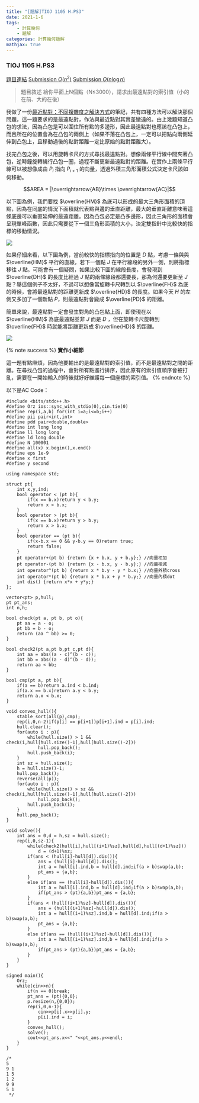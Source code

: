 ```yaml
---
title: "[題解]TIOJ 1105 H.PS3"
date: 2021-1-6
tags: 
    - 計算幾何
    - 題解
categories: 計算幾何題解
mathjax: true
---
```



### TIOJ 1105 H.PS3
<!--more-->
[題目連結](https://tioj.ck.tp.edu.tw/problems/1105)
[Submission $O(n^2)$](https://tioj.ck.tp.edu.tw/submissions/262930)
[Submission $O(n\log n)$](https://tioj.ck.tp.edu.tw/submissions/262947)

> 題目敘述
給你平面上N個點（N≤3000），請求出最遠點對的索引值（小的在前、大的在後）

我做了一份[最近點對：不同複雜度之解決方式](/hVplrqxCRdGiMkn2lwXGAA)的筆記，共有四種方法可以解決那個問題，這一題要求的是最遠點對，作法與最近點對其實差蠻遠的。由上幾題知道凸包的求法，因為凸包是可以圍住所有點的多邊形，因此最遠點對也應該在凸包上，而且所在的位置會為在凸包的兩側上（如果不落在凸包上，一定可以把點向兩側延伸到凸包上，且移動過後的點對距離一定比原始的點對距離大）。

找完凸包之後，可以用旋轉卡尺的方式尋找最遠點對。想像兩條平行線中間夾著凸包，逆時鐘旋轉繞行凸包一圈，過程不斷更新最遠點對的距離。在實作上兩條平行線可以被想像成由 $P_i$ 指向 $P_{i+1}$ 的向量，透過外積三角形面積公式決定卡尺該如何移動。

$$AREA = |\overrightarrow{AB}\times \overrightarrow{AC}|$$

以下圖為例，我們要找 $\overline{HM}$ 為底可以形成的最大三角形面積的頂點，因為在同底的情況下面積就代表點與邊的垂直距離，最大的垂直距離意味著這條底邊可以垂直延伸的最遠距離。因為凸包必定是凸多邊形，因此三角形的面積會呈現單峰函數，因此只需要從下一個三角形面積的大小，決定雙指針中比較快的指標的移動情況。

![](https://i.imgur.com/SXv0gfN.png)

如果仔細來看，以下圖為例，當前較快的指標指向的位置是 $D$ 點，考慮一條與與 $\overline{HM}$ 平行的直線，若下一個點 $J$ 在平行線段的另外一側，則將指標移往 $J$ 點。可能會有一個疑問，如果比較下圖的線段長度，會發現到 $\overline{DH}$ 的長度比經過 $J$ 點的兩條線段都還要長，那為何還要更新至 $J$ 點？舉這個例子不太好，不過可以想像當旋轉卡尺轉到以 $\overline{FH}$ 為底的時候，會將最遠點對的距離更新成 $\overline{HD}$ 的長度。如果今天 $H$ 的左側又多加了一個新點 $P$，則最遠點對會變成 $\overline{PD}$ 的距離。

簡單來說，最遠點對一定會發生對角的凸包點上面，即使現在以 $\overline{HM}$ 為底最遠點並非 $J$ 而是 $D$ ，但在旋轉卡尺旋轉到 $\overline{FH}$ 時就能將距離更新成 $\overline{HD}$ 的距離。

![](https://i.imgur.com/6Jeg2U8.png)

{% note success %}
**實作小細節**

這一題有點麻煩，因為他要輸出的是最遠點對的索引值，而不是最遠點對之間的距離。在尋找凸包的過程中，會對所有點進行排序，因此原有的索引值順序會被打亂，需要在一開始輸入的時後就好好維護每一個座標的索引值。
{% endnote %}

以下是AC Code：

```cpp=
#include <bits/stdc++.h>
#define Orz ios::sync_with_stdio(0),cin.tie(0)
#define rep(i,a,b) for(int i=a;i<=b;i++)
#define pii pair<int,int>
#define pdd pair<double,double>
#define int long long
#define ll long long
#define ld long double
#define N 100001
#define all(x) x.begin(),x.end()
#define eps 1e-9
#define x first
#define y second

using namespace std;

struct pt{
    int x,y,ind;
    bool operator < (pt b){
        if(x == b.x)return y < b.y;
        return x < b.x;
    }
    bool operator > (pt b){
        if(x == b.x)return y > b.y;
        return x > b.x;
    }
    bool operator == (pt b){
        if(x-b.x == 0 && y-b.y == 0)return true;
        return false;
    }
    pt operator+(pt b) {return {x + b.x, y + b.y};} //向量相加
    pt operator-(pt b) {return {x - b.x, y - b.y};} //向量相減
    int operator^(pt b) {return x * b.y - y * b.x;} //向量外積cross
    int operator*(pt b) {return x * b.x + y * b.y;} //向量內積dot
    int dis() {return x*x + y*y;}
};

vector<pt> p,hull;
pt pt_ans;
int n,h;

bool check(pt a, pt b, pt o){
    pt aa = a - o;
    pt bb = b - o;
    return (aa ^ bb) >= 0;
}

bool check2(pt a,pt b,pt c,pt d){
    int aa = abs((a - c)^(b - c));
    int bb = abs((a - d)^(b - d));
    return aa < bb;
}

bool cmp(pt a, pt b){
    if(a == b)return a.ind < b.ind;
    if(a.x == b.x)return a.y < b.y;
    return a.x < b.x;
}

void convex_hull(){
    stable_sort(all(p),cmp);
    rep(i,0,n-2)if(p[i] == p[i+1])p[i+1].ind = p[i].ind;
    hull.clear();
    for(auto i : p){
        while(hull.size() > 1 && check(i,hull[hull.size()-1],hull[hull.size()-2]))
            hull.pop_back();
        hull.push_back(i);
    }
    int sz = hull.size();
    h = hull.size()-1;
    hull.pop_back();
    reverse(all(p));
    for(auto i : p){
        while(hull.size() > sz && check(i,hull[hull.size()-1],hull[hull.size()-2]))
            hull.pop_back();
        hull.push_back(i);
    }
    hull.pop_back();
}

void solve(){
    int ans = 0,d = h,sz = hull.size();
    rep(i,0,sz-1){
        while(check2(hull[i],hull[(i+1)%sz],hull[d],hull[(d+1)%sz]))
            d = (d+1)%sz;
        if(ans < (hull[i]-hull[d]).dis()){
            ans = (hull[i]-hull[d]).dis();
            int a = hull[i].ind,b = hull[d].ind;if(a > b)swap(a,b);
            pt_ans = {a,b};
        }
        else if(ans == (hull[i]-hull[d]).dis()){
            int a = hull[i].ind,b = hull[d].ind;if(a > b)swap(a,b);
            if(pt_ans > (pt){a,b})pt_ans = {a,b};
        }
        if(ans < (hull[(i+1)%sz]-hull[d]).dis()){
            ans = (hull[(i+1)%sz]-hull[d]).dis();
            int a = hull[(i+1)%sz].ind,b = hull[d].ind;if(a > b)swap(a,b);
            pt_ans = {a,b};
        }
        else if(ans == (hull[(i+1)%sz]-hull[d]).dis()){
            int a = hull[(i+1)%sz].ind,b = hull[d].ind;if(a > b)swap(a,b);
            if(pt_ans > (pt){a,b})pt_ans = {a,b};
        }
    }
}

signed main(){
    Orz;
    while(cin>>n){
        if(n == 0)break;
        pt_ans = (pt){0,0};
        p.resize(n,{0,0});
        rep(i,0,n-1){
            cin>>p[i].x>>p[i].y;
            p[i].ind = i;
        }
        convex_hull();
        solve();
        cout<<pt_ans.x<<" "<<pt_ans.y<<endl;
    }
}

/*
5
9 1
1 5
1 2
9 9
5 1
 */
```
